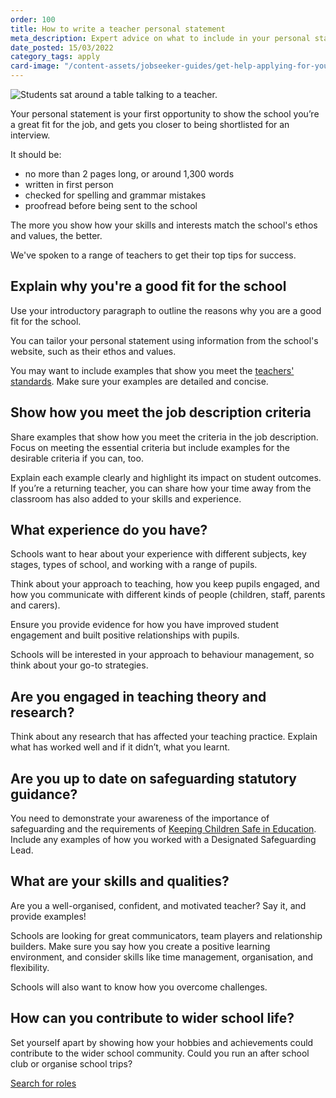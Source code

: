 ```yaml
---
order: 100
title: How to write a teacher personal statement
meta_description: Expert advice on what to include in your personal statement when applying for a teaching job. Read some example teacher personal statements.
date_posted: 15/03/2022
category_tags: apply
card-image: "/content-assets/jobseeker-guides/get-help-applying-for-your-teaching-role/how-to-write-your-teacher-training-personal-statement.jpg"
---
```

![Students sat around a table talking to a teacher.](/content-assets/jobseeker-guides/get-help-applying-for-your-teaching-role/how-to-write-your-teacher-training-personal-statement.jpg)

Your personal statement is your first opportunity to show the school you’re a great fit for the job, and gets you closer to being shortlisted for an interview.

It should be:

* no more than 2 pages long, or around 1,300 words
* written in first person
* checked for spelling and grammar mistakes
* proofread before being sent to the school

The more you show how your skills and interests match the school's ethos and values, the better.

We've spoken to a range of teachers to get their top tips for success.

## Explain why you're a good fit for the school
Use your introductory paragraph to outline the reasons why you are a good fit for the school. 

You can tailor your personal statement using information from the school's website, such as their ethos and values.

You may want to include examples that show you meet the [teachers' standards](https://www.gov.uk/government/publications/teachers-standards?). Make sure your examples are detailed and concise.

## Show how you meet the job description criteria
Share examples that show how you meet the criteria in the job description. Focus on meeting the essential criteria but include examples for the desirable criteria if you can, too. 
 
Explain each example clearly and highlight its impact on student outcomes. If you’re a returning teacher, you can share how your time away from the classroom has also added to your skills and experience.

## What experience do you have?
Schools want to hear about your experience with different subjects, key stages, types of school, and working with a range of pupils.

Think about your approach to teaching, how you keep pupils engaged, and how you communicate with different kinds of people (children, staff, parents and carers). 

Ensure you provide evidence for how you have improved student engagement and built positive relationships with pupils.

Schools will be interested in your approach to behaviour management, so think about your go-to strategies.

## Are you engaged in teaching theory and research?
Think about any research that has affected your teaching practice. Explain what has worked well and if it didn’t, what you learnt.


## Are you up to date on safeguarding statutory guidance?
You need to demonstrate your awareness of the importance of safeguarding and the requirements of [Keeping Children Safe in Education](https://www.gov.uk/government/publications/keeping-children-safe-in-education--2). Include any examples of how you worked with a Designated Safeguarding Lead.


## What are your skills and qualities?
Are you a well-organised, confident, and motivated teacher? Say it, and provide examples! 

Schools are looking for great communicators, team players and relationship builders. Make sure you say how you create a positive learning environment, and consider skills like time management, organisation, and flexibility.

Schools will also want to know how you overcome challenges.

## How can you contribute to wider school life?
Set yourself apart by showing how your hobbies and achievements could contribute to the wider school community. Could you run an after school club or organise school trips?


<a href="https://teaching-vacancies.service.gov.uk/jobs?keyword=&location=" class="govuk-button">Search for roles</a>

